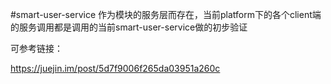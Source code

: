 #smart-user-service
作为模块的服务层而存在，当前platform下的各个client端的服务调用都是调用的当前smart-user-service做的初步验证


可参考链接：

https://juejin.im/post/5d7f9006f265da03951a260c
